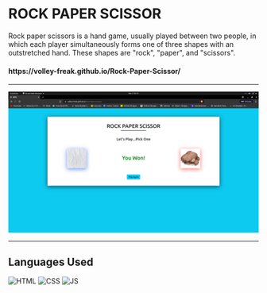 # <h1>ROCK PAPER SCISSOR</h1>
Rock paper scissors is a hand game, usually played between two people, in which each player simultaneously forms one of three shapes with an outstretched hand. These shapes are "rock", "paper", and "scissors".

<h4>https://volley-freak.github.io/Rock-Paper-Scissor/</h4>

**********************************************
![](Screenshot%20from%202021-12-03%2002-51-24.png)
**********************************************

## Languages Used

![HTML](https://img.shields.io/badge/html5%20-%23E34F26.svg?&style=for-the-badge&logo=html5&logoColor=white)
![CSS](https://img.shields.io/badge/css3%20-%231572B6.svg?&style=for-the-badge&logo=css3&logoColor=white)
![JS](https://img.shields.io/badge/javascript%20-%23323330.svg?&style=for-the-badge&logo=javascript&logoColor=%23F7DF1E)
